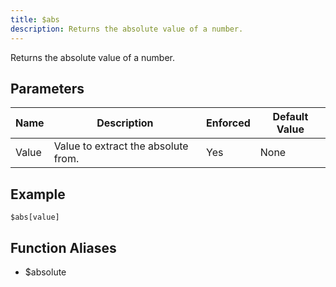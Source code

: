 ```yaml
---
title: $abs
description: Returns the absolute value of a number.
---
```


Returns the absolute value of a number.
## Parameters
| Name  |             Description             | Enforced | Default Value |
|-------|-------------------------------------|----------|---------------|
| Value | Value to extract the absolute from. | Yes      | None          |
## Example
```
$abs[value]
```
## Function Aliases
- $absolute
